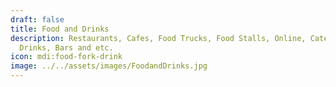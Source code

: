 ```yaml
---
draft: false
title: Food and Drinks
description: Restaurants, Cafes, Food Trucks, Food Stalls, Online, Catering,
  Drinks, Bars and etc.
icon: mdi:food-fork-drink
image: ../../assets/images/FoodandDrinks.jpg
---
```

